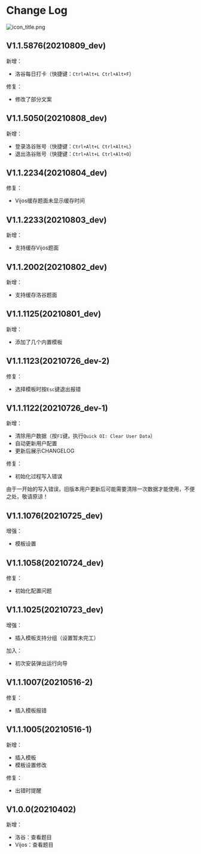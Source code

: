 # Change Log

![icon_title.png](https://i.loli.net/2021/05/20/zvtV8uTnDLamcWr.png)

## V1.1.5876(20210809_dev)
新增：
* 洛谷每日打卡（快捷键：`Ctrl+Alt+L Ctrl+Alt+F`）

修复：
* 修改了部分文案

## V1.1.5050(20210808_dev)
新增：
* 登录洛谷账号（快捷键：`Ctrl+Alt+L Ctrl+Alt+L`）
* 退出洛谷账号（快捷键：`Ctrl+Alt+L Ctrl+Alt+O`）

## V1.1.2234(20210804_dev)
修复：
* Vijos缓存题面未显示缓存时间

## V1.1.2233(20210803_dev)
新增：
* 支持缓存Vijos题面

## V1.1.2002(20210802_dev)
新增：
* 支持缓存洛谷题面

## V1.1.1125(20210801_dev)
新增：
* 添加了几个内置模板

## V1.1.1123(20210726_dev-2)
修复：
* 选择模板时按`Esc`键退出报错

## V1.1.1122(20210726_dev-1)
新增：
* 清除用户数据（按`F1`键，执行`Quick OI: Clear User Data`）
* 自动更新用户配置
* 更新后展示CHANGELOG

修复：
* 初始化过程写入错误

由于一开始的写入错误，旧版本用户更新后可能需要清除一次数据才能使用，不便之处，敬请原谅！

## V1.1.1076(20210725_dev)
增强：
* 模板设置

## V1.1.1058(20210724_dev)
修复：
* 初始化配置问题

## V1.1.1025(20210723_dev)
增强：
* 插入模板支持分组（设置暂未完工）

加入：
* 初次安装弹出运行向导

## V1.1.1007(20210516-2)
修复：
* 插入模板报错

## V1.1.1005(20210516-1)
新增：
* 插入模板
* 模板设置修改

修复：
* 出错时提醒

## V1.0.0(20210402)
新增：
* 洛谷：查看题目
* Vijos：查看题目